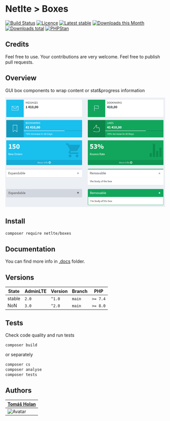 # Netlte > Boxes

[![Build Status](https://badgen.net/travis/netlte/boxes)](https://travis-ci.com/Netlte/Boxes)
[![Licence](https://badgen.net/packagist/license/netlte/boxes)](https://packagist.org/packages/Netlte/Boxes)
[![Latest stable](https://badgen.net/packagist/v/netlte/boxes)](https://packagist.org/packages/Netlte/Boxes)
[![Downloads this Month](https://badgen.net/packagist/dm/netlte/boxes)](https://packagist.org/packages/Netlte/Boxes)
[![Downloads total](https://badgen.net/packagist/dt/netlte/boxes)](https://packagist.org/packages/Netlte/Boxes)
[![PHPStan](https://badgen.net/badge/PHPStan/enabled/green)](https://github.com/phpstan/phpstan)

## Credits

Feel free to use. Your contributions are very welcome. Feel free to publish pull requests.

## Overview

GUI box components to wrap content or stat&progress information

![Screenshot](.docs/screen.png)

## Install

```
composer require netlte/boxes
```
## Documentation
You can find more info in [.docs](.docs/) folder.

## Versions

| State       | AdminLTE | Version | Branch   | PHP      |
|-------------|----------|---------|----------|----------|
| stable      |   `2.0`  | `^1.0`  |  `main`  | `>= 7.4` |
| NoN         |   `3.0`  | `^2.0`  |  `main`  | `>= 8.0` |


## Tests

Check code quality and run tests
```
composer build
```

or separately

```
composer cs
composer analyse
composer tests
```

## Authors

| [Tomáš Holan](https://github.com/holantomas)                             |
|--------------------------------------------------------------------------|
| ![Avatar](https://avatars3.githubusercontent.com/u/5030499?s=100)        |


